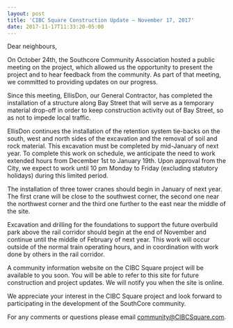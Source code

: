 ```yaml
---
layout: post
title: 'CIBC Square Construction Update – November 17, 2017'
date: 2017-11-17T11:33:20-05:00
---
```

Dear neighbours, 

On October 24th, the Southcore Community Association hosted a public meeting on the project, which allowed us the opportunity to present the project and to hear feedback from the community.  As part of that meeting, we committed to providing updates on our progress. 

Since this meeting, EllisDon, our General Contractor, has completed the installation of a structure along Bay Street that will serve as a temporary material drop-off in order to keep construction activity out of Bay Street, so as not to impede local traffic.  

EllisDon continues the installation of the retention system tie-backs on the south, west and north sides of the excavation and the removal of soil and rock material.  This excavation must be completed by mid-January of next year.  To complete this work on schedule, we anticipate the need to work extended hours from December 1st to January 19th. Upon approval from the City, we expect to work until 10 pm Monday to Friday (excluding statutory holidays) during this limited period. 

The installation of three tower cranes should begin in January of next year. The first crane will be close to the southwest corner, the second one near the northwest corner and the third one further to the east near the middle of the site.  

Excavation and drilling for the foundations to support the future overbuild park above the rail corridor should begin at the end of November and continue until the middle of February of next year. This work will occur outside of the normal train operating hours, and in coordination with work done by others in the rail corridor. 

A community information website on the CIBC Square project will be available to you soon. You will be able to refer to this site for future construction and project updates. We will notify you when the site is online.

We appreciate your interest in the CIBC Square project and look forward to participating in the development of the SouthCore community. 

For any comments or questions please email community@CIBCSquare.com.
